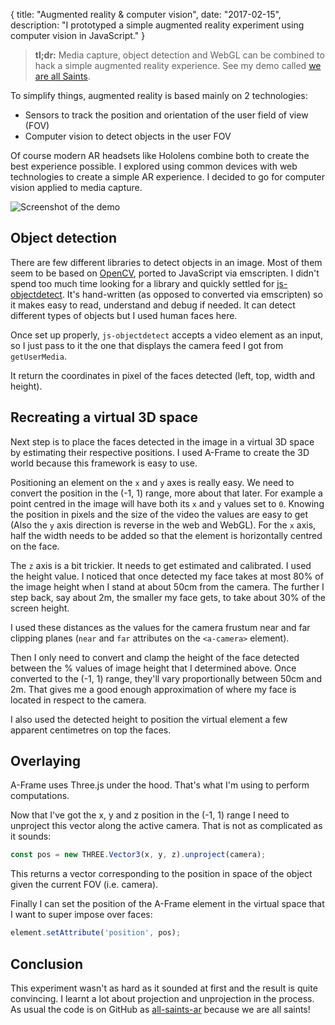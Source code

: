 {
  title: "Augmented reality & computer vision",
  date: "2017-02-15",
  description: "I prototyped a simple augmented reality experiment using computer vision in JavaScript."
}

> **tl;dr:** Media capture, object detection and WebGL can be combined to hack a simple augmented reality experience. See my demo called [we are all Saints](https://gmarty.github.io/all-saints-ar/).

To simplify things, augmented reality is based mainly on 2 technologies:

* Sensors to track the position and orientation of the user field of view (FOV)
* Computer vision to detect objects in the user FOV

Of course modern AR headsets like Hololens combine both to create the best experience possible. I explored using common devices with web technologies to create a simple AR experience. I decided to go for computer vision applied to media capture.

![Screenshot of the demo](https://github.com/gmarty/all-saints-ar/blob/gh-pages/demo.jpg?raw=true)

## Object detection

There are few different libraries to detect objects in an image. Most of them seem to be based on [OpenCV](https://en.wikipedia.org/wiki/OpenCV), ported to JavaScript via emscripten.
I didn't spend too much time looking for a library and quickly settled for [js-objectdetect](https://github.com/mtschirs/js-objectdetect). It's hand-written (as opposed to converted via emscripten) so it makes easy to read, understand and debug if needed. It can detect different types of objects but I used human faces here.

Once set up properly, `js-objectdetect` accepts a video element as an input, so I just pass to it the one that displays the camera feed I got from `getUserMedia`.

It return the coordinates in pixel of the faces detected (left, top, width and height).

## Recreating a virtual 3D space

Next step is to place the faces detected in the image in a virtual 3D space by estimating their respective positions. I used A-Frame to create the 3D world because this framework is easy to use.

Positioning an element on the `x` and `y` axes is really easy. We need to convert the position in the (-1, 1) range, more about that later. For example a point centred in the image will have both its `x` and `y` values set to `0`. Knowing the position in pixels and the size of the video the values are easy to get (Also the `y` axis direction is reverse in the web and WebGL). For the `x` axis, half the width needs to be added so that the element is horizontally centred on the face.

The `z` axis is a bit trickier. It needs to get estimated and calibrated. I used the height value. I noticed that once detected my face takes at most 80% of the image height when I stand at about 50cm from the camera. The further I step back, say about 2m, the smaller my face gets, to take about 30% of the screen height.

I used these distances as the values for the camera frustum near and far clipping planes (`near` and `far` attributes on the `<a-camera>` element).

Then I only need to convert and clamp the height of the face detected between the % values of image height that I determined above. Once converted to the (-1, 1) range, they'll vary proportionally between 50cm and 2m. That gives me a good enough approximation of where my face is located in respect to the camera.

I also used the detected height to position the virtual element a few apparent centimetres on top the faces.

## Overlaying

 A-Frame uses Three.js under the hood. That's what I'm using to perform computations.

Now that I've got the x, y and z position in the (-1, 1) range I need to unproject this vector along the active camera. That is not as complicated as it sounds:

```javascript
const pos = new THREE.Vector3(x, y, z).unproject(camera);
```

This returns a vector corresponding to the position in space of the object given the current FOV (i.e. camera).

Finally I can set the position of the A-Frame element in the virtual space that I want to super impose over faces:

```javascript
element.setAttribute('position', pos);
```

## Conclusion

This experiment wasn't as hard as it sounded at first and the result is quite convincing. I learnt a lot about projection and unprojection in the process. As usual the code is on GitHub as [all-saints-ar](https://github.com/gmarty/all-saints-ar) because we are all saints!
